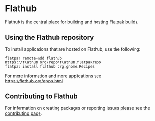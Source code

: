 # Flathub

Flathub is the central place for building and hosting Flatpak builds.

Using the Flathub repository
----------------------------

To install applications that are hosted on Flathub, use the following:
```
flatpak remote-add flathub https://flathub.org/repo/flathub.flatpakrepo
flatpak install flathub org.gnome.Recipes
```

For more information and more applications see https://flathub.org/apps.html

Contributing to Flathub
-----------------------

For information on creating packages or reporting issues please see the [contributing page](/CONTRIBUTING.md).
